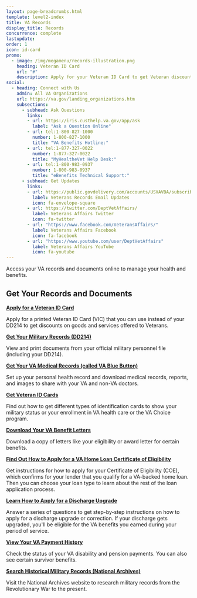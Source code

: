```yaml
---
layout: page-breadcrumbs.html
template: level2-index
title: VA Records
display_title: Records
concurrence: complete
lastupdate:
order: 1
icon: id-card
promo:
  - image: /img/megamenu/records-illustration.png
    heading: Veteran ID Card
    url: "#"
    description: Apply for your Veteran ID Card to get Veteran discounts on goods and services.
social:
  - heading: Connect with Us
    admin: All VA Organizations
    url: https://va.gov/landing_organizations.htm
    subsections:
      - subhead: Ask Questions
        links:
        - url: https://iris.custhelp.va.gov/app/ask
          label: "Ask a Question Online"
        - url: tel:1-800-827-1000
          number: 1-800-827-1000
          title: "VA Benefits Hotline:"
        - url: tel:1-877-327-0022
          number: 1-877-327-0022
          title: "MyHealtheVet Help Desk:"
        - url: tel:1-800-983-0937
          number: 1-800-983-0937
          title: "eBenefits Technical Support:"
      - subhead: Get Updates
        links:
        - url: https://public.govdelivery.com/accounts/USVAVBA/subscriber/new
          label: Veterans Records Email Updates
          icon: fa-envelope-square
        - url: https://twitter.com/DeptVetAffairs/
          label: Veterans Affairs Twitter
          icon: fa-twitter
        - url: "https://www.facebook.com/VeteransAffairs/"
          label: Veterans Affairs Facebook
          icon: fa-facebook
        - url: "https://www.youtube.com/user/DeptVetAffairs"
          label: Veterans Affairs YouTube
          icon: fa-youtube
---
```


<p class="va-introtext">
Access your VA records and documents online to manage your health and benefits.
</p>

<section class='usa-grid'>
  <div class="va-h-ruled--stars"></div>
</section>

<section id="get" class="merger-majorlinks">

  <h2>Get Your Records and Documents</h2>

  <div class="link">
    <a href=#><b>Apply for a Veteran ID Card</b></a>
    <p>Apply for a printed Veteran ID Card (VIC) that you can use instead of your DD214 to get discounts on goods and services offered to Veterans.</p>
  </div>

  <div class="link">
    <a href=/records/get-military-records/><b>Get Your Military Records (DD214)</b></a>
    <p>View and print documents from your official military personnel file (including your DD214).</p>
  </div>

  <div class="link">
    <a href=/health-care/get-medical-records/><b>Get Your VA Medical Records (called VA Blue Button)</b></a>
    <p>Set up your personal health record and download medical records, reports, and images to share with your VA and non-VA doctors.</p>
  </div>

  <div class="link">
    <a href="/records/get-veteran-id-cards/"><b>Get Veteran ID Cards</b></a>
    <p>Find out how to get different types of identification cards to show your military status or your enrollment in VA health care or the VA Choice program.</p>
  </div>

  <div class="link">
    <a href="/records/download-va-letters/"><b>Download Your VA Benefit Letters</b></a>
    <p>Download a copy of letters like your eligibility or award letter for certain benefits.</p>
  </div>

  <div class="link">
    <a href="/housing-assistance/home-loans/how-to-apply/"><b>Find Out How to Apply for a VA Home Loan Certificate of Eligibility</b></a>
    <p>Get instructions for how to apply for your Certificate of Eligibility (COE), which confirms for your lender that you qualify for a VA-backed home loan. Then you can choose your loan type to learn about the rest of the loan application process.</p>
  </div>

  <div class="link">
    <a href="/discharge-upgrade-instructions/"><b>Learn How to Apply for a Discharge Upgrade</b></a>
    <p>Answer a series of questions to get step-by-step instructions on how to apply for a discharge upgrade or correction. If your discharge gets upgraded, you'll be eligible for the VA benefits you earned during your period of service.</p>
  </div>

  <div class="link">
    <a href="/va-payment-history/"><b>View Your VA Payment History</b></a>
    <p>Check the status of your VA disability and pension payments. You can also see certain survivor benefits.</p>
  </div>

  <div class="link">
    <a href="https://www.archives.gov/" target="_blank"><b>Search Historical Military Records (National Archives)</b></a>
    <p>Visit the National Archives website to research military records from the Revolutionary War to the present.</p>
  </div>

</section>

